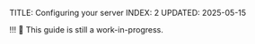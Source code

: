 TITLE: Configuring your server
INDEX: 2
UPDATED: 2025-05-15

!!! 🚧 This guide is still a work-in-progress.
